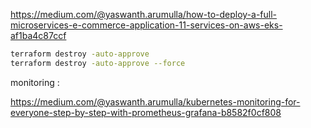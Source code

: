 https://medium.com/@yaswanth.arumulla/how-to-deploy-a-full-microservices-e-commerce-application-11-services-on-aws-eks-af1ba4c87ccf



```bash
terraform destroy -auto-approve
terraform destroy -auto-approve --force
```



monitoring :

https://medium.com/@yaswanth.arumulla/kubernetes-monitoring-for-everyone-step-by-step-with-prometheus-grafana-b8582f0cf808
